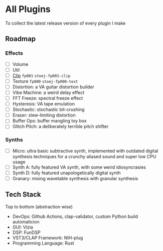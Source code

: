# All Plugins
To collect the latest release version of every plugin I make

## Roadmap
### Effects
- [ ] Volume
- [ ] Util
- [ ] [Clip](../../clip) `fp001` `stoej-fp001-clip`
- [ ] Texture `fp000` `stoej-fp000-text`
- [ ] Distortion: a VA guitar distortion builder
- [ ] Vibe Machine: a weird delay effect
- [ ] FFT Freeze: spectral freeze effect
- [ ] Hysteresis: VA tape emulation
- [ ] Stochastic: stochastic bit-crushing
- [ ] Eraser: slew-limiting distortion
- [ ] Buffer Ops: buffer mangling toy box
- [ ] Glitch Pitch: a deliberately terrible pitch shifter

### Synths
- [ ] Micro: ultra basic subtractive synth, implemented with outdated digital synthesis techniques for a crunchy aliased sound and super low CPU usage
- [ ] Synth A: fully featured VA synth, with some weird idiosyncrasies
- [ ] Synth D: fully featured unapologetically digital synth
- [ ] Granary: mixing wavetable synthesis with granular synthesis

## Tech Stack
Top to bottom (abstraction wise)

- DevOps: Github Actions, clap-validator, custom Python build automaticion
- GUI: Vizia
- DSP: FunDSP
- VST3/CLAP Framework: NIH-plug
- Programming Language: Rust
